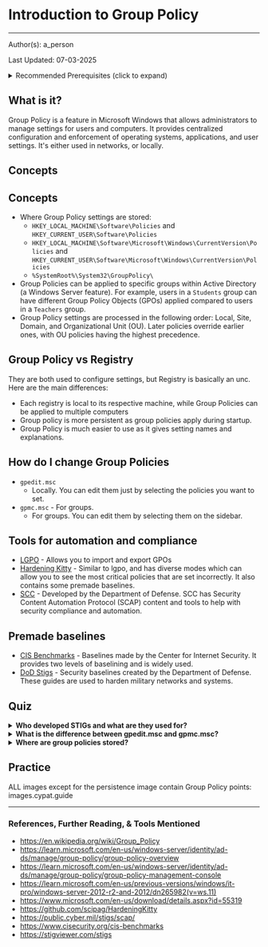 # Introduction to Group Policy
___
Author(s): a_person

Last Updated: 07-03-2025

<details>
<summary>Recommended Prerequisites (click to expand)</summary>
<p>None</p>
</details>


## What is it?

Group Policy is a feature in Microsoft Windows that allows administrators to manage settings for users and computers. It provides centralized configuration and enforcement of operating systems, applications, and user settings. It's either used in networks, or locally.


## Concepts
## Concepts
* Where Group Policy settings are stored:
    * `HKEY_LOCAL_MACHINE\Software\Policies` and `HKEY_CURRENT_USER\Software\Policies`
    * `HKEY_LOCAL_MACHINE\Software\Microsoft\Windows\CurrentVersion\Policies` and `HKEY_CURRENT_USER\Software\Microsoft\Windows\CurrentVersion\Policies`
    * `%SystemRoot%\System32\GroupPolicy\`
* Group Policies can be applied to specific groups within Active Directory (a Windows Server feature). For example, users in a ``Students`` group can have different Group Policy Objects (GPOs) applied compared to users in a ``Teachers`` group.
* Group Policy settings are processed in the following order: Local, Site, Domain, and Organizational Unit (OU). Later policies override earlier ones, with OU policies having the highest precedence.


## Group Policy vs Registry
They are both used to configure settings, but Registry is basically an unc. Here are the main differences:
*  Each registry is local to its respective machine, while Group Policies can be applied to multiple computers
*  Group policy is more persistent as group policies apply during startup.
*  Group Policy is much easier to use as it gives setting names and explanations.

## How do I change Group Policies
*  ``gpedit.msc``
    * Locally. You can edit them just by selecting the policies you want to set.
*  ``gpmc.msc`` - For groups.
    * For groups. You can edit them by selecting them on the sidebar.

## Tools for automation and compliance
*  [LGPO](https://www.microsoft.com/en-us/download/details.aspx?id=55319) - Allows you to import and export GPOs
*  [Hardening Kitty](https://github.com/scipag/HardeningKitty) - Similar to lgpo, and has diverse modes which can allow you to see the most critical policies that are set incorrectly. It also contains some premade baselines.
*  [SCC](https://public.cyber.mil/stigs/scap/) - Developed by the Department of Defense. SCC has Security Content Automation Protocol (SCAP) content and tools to help with security compliance and automation.

## Premade baselines
*  [CIS Benchmarks](https://www.cisecurity.org/cis-benchmarks) - Baselines made by the Center for Internet Security. It provides two levels of baselining and is widely used.
*  [DoD Stigs](https://stigviewer.com/stigs) -  Security baselines created by the Department of Defense. These guides are used to harden military networks and systems.

## Quiz
<details>
  <summary><strong>Who developed STIGs and what are they used for?</strong></summary>
  <p>
    <strong>The US Department of Defense. They are used to harden government networks and systems.</strong>
  </p>
</details>
<details>
  <summary><strong>What is the difference between gpedit.msc and gpmc.msc?</strong></summary>
  <p>
    <strong>``gpedit.msc`` is used to configure local(on the computer) policies, while ``gpmc.msc`` is used to configure policies for networks and groups.</strong>
  </p>
</details>
<details>
  <summary><strong>Where are group policies stored?</strong></summary>
  <p><strong>Group policies are stored in the following locations:</strong></p>
<ul>
  <li>HKEY_LOCAL_MACHINE\Software\Policies and HKEY_CURRENT_USER\Software\Policies</li>
  <li>HKEY_LOCAL_MACHINE\Software\Microsoft\Windows\CurrentVersion\Policies and HKEY_CURRENT_USER\Software\Microsoft\Windows\CurrentVersion\Policies</li>
  <li>%SystemRoot%\System32\GroupPolicy\ </li>
</ul>

</details>



## Practice
ALL images except for the persistence image contain Group Policy points:  
images.cypat.guide


___
### References, Further Reading, & Tools Mentioned
* https://en.wikipedia.org/wiki/Group_Policy
* https://learn.microsoft.com/en-us/windows-server/identity/ad-ds/manage/group-policy/group-policy-overview
* https://learn.microsoft.com/en-us/windows-server/identity/ad-ds/manage/group-policy/group-policy-management-console
* https://learn.microsoft.com/en-us/previous-versions/windows/it-pro/windows-server-2012-r2-and-2012/dn265982(v=ws.11)
*  https://www.microsoft.com/en-us/download/details.aspx?id=55319
*  https://github.com/scipag/HardeningKitty
*  https://public.cyber.mil/stigs/scap/
*  https://www.cisecurity.org/cis-benchmarks
*  https://stigviewer.com/stigs
